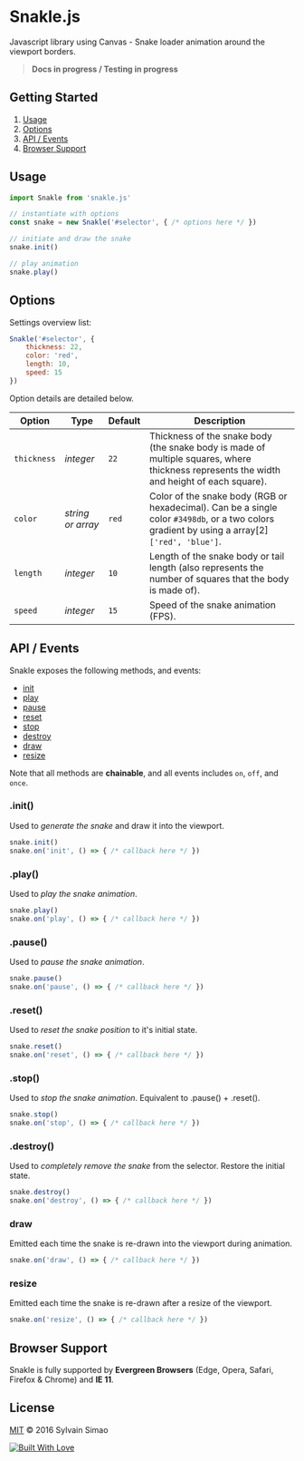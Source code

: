 # Snakle.js

Javascript library using Canvas - Snake loader animation around the viewport borders.

> **Docs in progress / Testing in progress**

## Getting Started

1. [Usage](#usage)
2. [Options](#options)
3. [API / Events](#api--events)
4. [Browser Support](#browser-support)

## Usage

```javascript
import Snakle from 'snakle.js'

// instantiate with options
const snake = new Snakle('#selector', { /* options here */ })

// initiate and draw the snake
snake.init()

// play animation
snake.play()
```

## Options

Settings overview list:

```javascript
Snakle('#selector', {
    thickness: 22,
    color: 'red',
    length: 10,
    speed: 15
})
```

Option details are detailed below.

Option | Type | Default | Description
---|---|---|---
`thickness` | *integer* | `22` | Thickness of the snake body (the snake body is made of multiple squares, where thickness represents the width and height of each square).
`color` | *string or array* | `red` | Color of the snake body (RGB or hexadecimal). Can be a single color `#3498db`, or a two colors gradient by using a array[2] `['red', 'blue']`.
`length` | *integer* | `10` | Length of the snake body or tail length (also represents the number of squares that the body is made of).
`speed` | *integer* | `15` | Speed of the snake animation (FPS).

## API / Events

Snakle exposes the following methods, and events:

* [init](#init)
* [play](#play)
* [pause](#pause)
* [reset](#reset)
* [stop](#stop)
* [destroy](#destroy)
* [draw](#draw)
* [resize](#resize)

Note that all methods are **chainable**, and all events includes `on`, `off`, and `once`.

### .init()

Used to _generate the snake_ and draw it into the viewport.

```javascript
snake.init()
snake.on('init', () => { /* callback here */ })
```

### .play()

Used to _play the snake animation_.

```javascript
snake.play()
snake.on('play', () => { /* callback here */ })
```

### .pause()

Used to _pause the snake animation_.

```javascript
snake.pause()
snake.on('pause', () => { /* callback here */ })
```

### .reset()

Used to _reset the snake position_ to it's initial state.

```javascript
snake.reset()
snake.on('reset', () => { /* callback here */ })
```

### .stop()

Used to _stop the snake animation_. Equivalent to .pause() + .reset().

```javascript
snake.stop()
snake.on('stop', () => { /* callback here */ })
```

### .destroy()

Used to _completely remove the snake_ from the selector. Restore the initial state.

```javascript
snake.destroy()
snake.on('destroy', () => { /* callback here */ })
```

### draw

Emitted each time the snake is re-drawn into the viewport during animation.

```javascript
snake.on('draw', () => { /* callback here */ })
```

### resize

Emitted each time the snake is re-drawn after a resize of the viewport.

```javascript
snake.on('resize', () => { /* callback here */ })
```

## Browser Support

Snakle is fully supported by **Evergreen Browsers** (Edge, Opera, Safari, Firefox & Chrome) and **IE 11**.

## License

[MIT](https://github.com/maoosi/perstrok.js/blob/master/LICENSE.md) © 2016 Sylvain Simao

[![Built With Love](http://forthebadge.com/images/badges/built-with-love.svg)](http://forthebadge.com)
